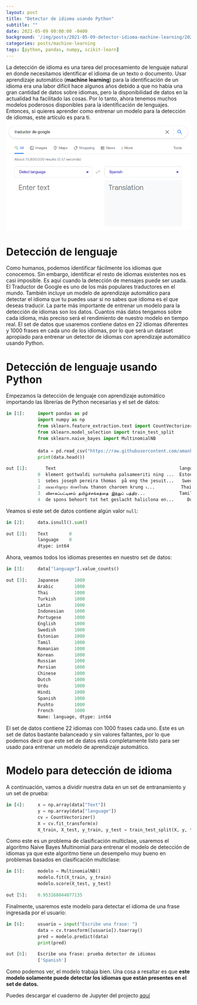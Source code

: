 ```yaml
---
layout: post
title: "Detector de idioma usando Python"
subtitle: ""
date: 2021-05-09 00:00:00 -0400
background: '/img/posts/2021-05-09-detector-idioma-machine-learning/2021-05-09-detector-idioma-machine-learning-1.jpeg'
categories: posts/machine-learning
tags: [python, pandas, numpy, scikit-learn]
---
```


La detección de idioma es una tarea del procesamiento de lenguaje natural en donde necesitamos identificar el idioma de un texto o documento. Usar aprendizaje automático (**machine learning**) para la identificación de un idioma era una labor difícil hace algunos años debido a que no había una gran cantidad de datos sobre idiomas, pero la disponibilidad de datos en la actualidad ha facilitado las cosas. Por lo tanto, ahora tenemos muchos modelos poderosos disponibles para la identificación de lenguajes. Entonces, si quieres aprender como entrenar un modelo para la detección de idiomas, este artículo es para ti.
![traductor de Google](/img/posts/2021-05-09-detector-idioma-machine-learning/2021-05-09-detector-idioma-machine-learning-1.png)

# Detección de lenguaje
Como humanos, podemos identificar fácilmente los idiomas que conocemos. Sin embargo, identificar el resto de idiomas existentes nos es casi imposible. Es aquí cuando la detección de mensajes puede ser usada. El Traductor de Google es uno de los más populares traductores en el mundo. También incluye un modelo de aprendizaje automático para detectar el idioma que tu puedes usar si no sabes que idioma es el que deseas traducir.
La parte más importante de entrenar un modelo para la detección de idiomas son los datos. Cuantos más datos tengamos sobre cada idioma, más preciso será el rendimiento de nuestro modelo en tiempo real. El set de datos que usaremos contiene datos en 22 idiomas diferentes y 1000 frases en cada uno de los idiomas, por lo que será un dataset apropiado para entrenar un detector de idiomas con aprendizaje automático usando Python.

# Detección de lenguaje usando Python
Empezamos la detección de lenguaje con aprendizaje automático importando las librerías de Python necesarias y el set de datos:
```python
in [1]:     import pandas as pd
            import numpy as np
            from sklearn.feature_extraction.text import CountVectorizer
            from sklearn.model_selection import train_test_split
            from sklearn.naive_bayes import MultinomialNB

            data = pd.read_csv("https://raw.githubusercontent.com/amankharwal/Website-data/master/dataset.csv")
            print(data.head())
```
```python
out [1]:       Text                                               language 
            0  klement gottwaldi surnukeha palsameeriti ning ...  Estonian 
            1  sebes joseph pereira thomas  på eng the jesuit...   Swedish 
            2  ถนนเจริญกรุง อักษรโรมัน thanon charoen krung เ...          Thai 
            3  விசாகப்பட்டினம் தமிழ்ச்சங்கத்தை இந்துப் பத்திர...             Tamil 
            4  de spons behoort tot het geslacht haliclona en...     Dutch 
```  

Veamos si este set de datos contiene algún valor `null`:
```python
in [2]:     data.isnull().sum()
```
```python
out [2]:    Text        0
            language    0
            dtype: int64
```  
Ahora, veamos todos los idiomas presentes en nuestro set de datos:
```python
in [3]:     data["language"].value_counts()
```
```python
out [3]:    Japanese      1000
            Arabic        1000
            Thai          1000
            Turkish       1000
            Latin         1000
            Indonesian    1000
            Portugese     1000
            English       1000
            Swedish       1000
            Estonian      1000
            Tamil         1000
            Romanian      1000
            Korean        1000
            Russian       1000
            Persian       1000
            Chinese       1000
            Dutch         1000
            Urdu          1000
            Hindi         1000
            Spanish       1000
            Pushto        1000
            French        1000
            Name: language, dtype: int64
```

El set de datos contiene 22 idiomas con 1000 frases cada uno. Este es un set de datos bastante balanceado y sin valores faltantes, por lo que podemos decir que este set de datos está completamente listo para ser usado para entrenar un modelo de aprendizaje automático.

# Modelo para detección de idioma
A continuación, vamos a dividir nuestra data en un set de entranamiento y un set de prueba:
```python
in [4]:     x = np.array(data["Text"])
            y = np.array(data["language"])
            cv = CountVectorizer()
            X = cv.fit_transform(x)
            X_train, X_test, y_train, y_test = train_test_split(X, y, test_size=0.33, random_state=42)
```
Como este es un problema de clasificación multiclase, usaremos el algoritmo Naive Bayes Multinomial para entrenar el modelo de detección de idiomas ya que este algoritmo tiene un desempeño muy bueno en problemas basados en clasificación multiclase:
```python
in [5]:     modelo = MultinomialNB()
            modelo.fit(X_train, y_train)
            modelo.score(X_test, y_test)
```
```python
out [5]:    0.953168044077135
```
Finalmente, usaremos este modelo para detectar el idioma de una frase ingresada por el usuario:
```python
in [6]:     usuario = input("Escribe una frase: ")
            data = cv.transform([usuario]).toarray()
            pred = modelo.predict(data)
            print(pred)
```
```python
out [6]:    Escribe una frase: prueba detector de idiomas
            ['Spanish']
```
Como podemos ver, el modelo trabaja bien. Una cosa a resaltar es que **este modelo solamente puede detectar los idiomas que están presentes en el set de datos.**    

Puedes descargar el cuaderno de Jupyter del projecto [aquí](https://drive.google.com/file/d/1204ZuFnzfVu4jo1wvxEADgnOBNG1RFwW/view?usp=sharing)
